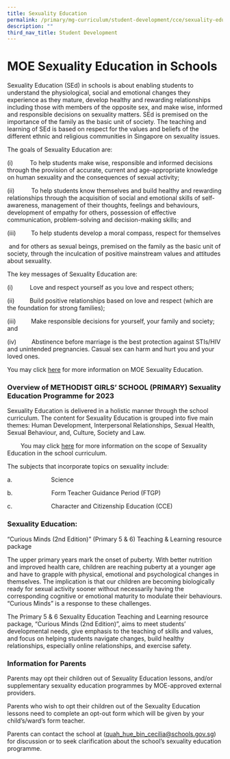 ```yaml
---
title: Sexuality Education
permalink: /primary/mg-curriculum/student-development/cce/sexuality-education/
description: ""
third_nav_title: Student Development
---
```

# MOE Sexuality Education in Schools

Sexuality Education (SEd) in schools is about enabling students to understand the physiological, social and emotional changes they experience as they mature, develop healthy and rewarding relationships including those with members of the opposite sex, and make wise, informed and responsible decisions on sexuality matters. SEd is premised on the importance of the family as the basic unit of society. The teaching and learning of SEd is based on respect for the values and beliefs of the different ethnic and religious communities in Singapore on sexuality issues.

The goals of Sexuality Education are:

(i)          To help students make wise, responsible and informed decisions through the provision of accurate, current and age-appropriate knowledge on human sexuality and the consequences of sexual activity;

(ii)          To help students know themselves and build healthy and rewarding relationships through the acquisition of social and emotional skills of self-awareness, management of their thoughts, feelings and behaviours, development of empathy for others, possession of effective communication, problem-solving and decision-making skills; and

(iii)         To help students develop a moral compass, respect for themselves

 and for others as sexual beings, premised on the family as the basic unit of society, through the inculcation of positive mainstream values and attitudes about sexuality. 

The key messages of Sexuality Education are: 

(i)          Love and respect yourself as you love and respect others;

(ii)         Build positive relationships based on love and respect (which are the foundation for strong families);

(iii)         Make responsible decisions for yourself, your family and society; and

(iv)         Abstinence before marriage is the best protection against STIs/HIV and unintended pregnancies. Casual sex can harm and hurt you and your loved ones. 

You may click [here](https://www.moe.gov.sg/programmes/sexuality-education) for more information on MOE Sexuality Education.
### Overview of METHODIST GIRLS’ SCHOOL (PRIMARY) Sexuality Education Programme for 2023

Sexuality Education is delivered in a holistic manner through the school curriculum. The content for Sexuality Education is grouped into five main themes: Human Development, Interpersonal Relationships, Sexual Health, Sexual Behaviour, and, Culture, Society and Law.

        You may click [here](https://www.moe.gov.sg/programmes/sexuality-education/scope-and-teaching-approach) for more information on the scope of Sexuality Education in the school curriculum.

The subjects that incorporate topics on sexuality include:

a.                       Science

b.                       Form Teacher Guidance Period (FTGP)

c.                       Character and Citizenship Education (CCE)

### Sexuality Education:

“Curious Minds (2nd Edition)” (Primary 5 & 6) Teaching & Learning resource package

The upper primary years mark the onset of puberty. With better nutrition and improved health care, children are reaching puberty at a younger age and have to grapple with physical, emotional and psychological changes in themselves. The implication is that our children are becoming biologically ready for sexual activity sooner without necessarily having the corresponding cognitive or emotional maturity to modulate their behaviours. “Curious Minds” is a response to these challenges. 

The Primary 5 & 6 Sexuality Education Teaching and Learning resource package, “Curious Minds (2nd Edition)”, aims to meet students’ developmental needs, give emphasis to the teaching of skills and values, and focus on helping students navigate changes, build healthy relationships, especially online relationships, and exercise safety.

  

### Information for Parents  

Parents may opt their children out of Sexuality Education lessons, and/or supplementary sexuality education programmes by MOE-approved external providers.

Parents who wish to opt their children out of the Sexuality Education lessons need to complete an opt-out form which will be given by your child’s/ward’s form teacher.

Parents can contact the school at (quah_hue_bin_cecilia@schools.gov.sg) for discussion or to seek clarification about the school’s sexuality education programme.